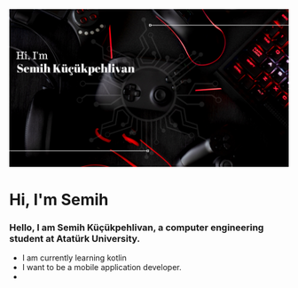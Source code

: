 <img src="https://github.com/Semihkp/Semihkp/blob/main/smhkckphlvn.png?raw=true" width="1200" hight="400">

<h1> Hi, I'm Semih</h1>

<h3> Hello, I am Semih Küçükpehlivan, a computer engineering student at Atatürk University.</h3>

<ul>
  <li>I am currently learning kotlin </li>
  <li>I want to be a mobile application developer.</li>
  <li> </li>
  
  
  </u>
